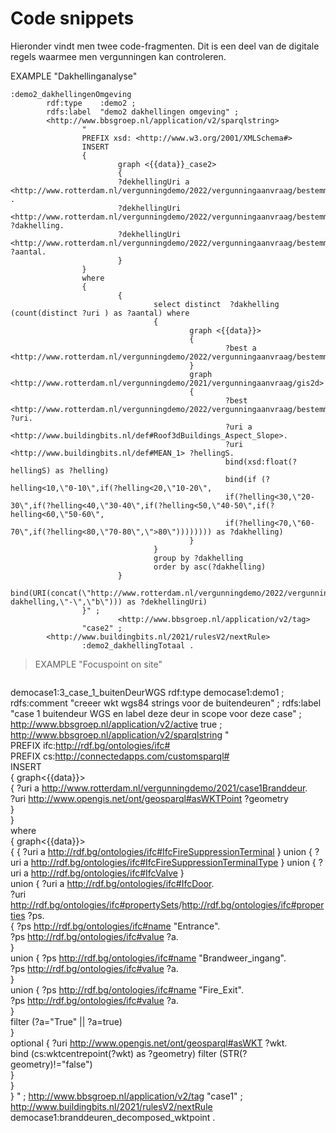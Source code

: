 # Code snippets

Hieronder vindt men twee code-fragmenten. Dit is een deel van de digitale regels waarmee men vergunningen kan controleren. 

EXAMPLE "Dakhellinganalyse"

```sparql
:demo2_dakhellingenOmgeving
        rdf:type    :demo2 ;
        rdfs:label  "demo2 dakhellingen omgeving" ;
        <http://www.bbsgroep.nl/application/v2/sparqlstring>
                "
                PREFIX xsd: <http://www.w3.org/2001/XMLSchema#>      
                INSERT                 
                {
                        graph <{{data}}_case2>   
                        {
                        ?dekhellingUri a <http://www.rotterdam.nl/vergunningdemo/2022/vergunningaanvraag/bestemmingsplan#Dakhelling> .    
                        ?dekhellingUri <http://www.rotterdam.nl/vergunningdemo/2022/vergunningaanvraag/bestemmingsplan#dakhelling> ?dakhelling.          
                        ?dekhellingUri <http://www.rotterdam.nl/vergunningdemo/2022/vergunningaanvraag/bestemmingsplan#aantal> ?aantal.    
                        }  
                }    
                where
                {                
                        {
                                select distinct  ?dakhelling  (count(distinct ?uri ) as ?aantal) where
                                {
                                        graph <{{data}}>     
                                        {
                                                ?best a <http://www.rotterdam.nl/vergunningdemo/2022/vergunningaanvraag/bestemmingsplan#Bestemmingsplan>    
                                        }    
                                        graph <http://www.rotterdam.nl/vergunningdemo/2021/vergunningaanvraag/gis2d>      
                                        {
                                                ?best  <http://www.rotterdam.nl/vergunningdemo/2022/vergunningaanvraag/bestemmingsplan#bevat> ?uri.            
                                                ?uri a <http://www.buildingbits.nl/def#Roof3dBuildings_Aspect_Slope>.   
                                                ?uri <http://www.buildingbits.nl/def#MEAN_1> ?hellingS.    
                                                bind(xsd:float(?hellingS) as ?helling)       
                                                bind(if (?helling<10,\"0-10\",if(?helling<20,\"10-20\",
                                                if(?helling<30,\"20-30\",if(?helling<40,\"30-40\",if(?helling<50,\"40-50\",if(?helling<60,\"50-60\",
                                                if(?helling<70,\"60-70\",if(?helling<80,\"70-80\",\">80\")))))))) as ?dakhelling)         
                                        }  
                                }    
                                group by ?dakhelling    
                                order by asc(?dakhelling)    
                        }         
                        bind(URI(concat(\"http://www.rotterdam.nl/vergunningdemo/2022/vergunningaanvraag/bestemmingsplan#dakhelling\",replace(?dakhelling,\"-\",\"b\"))) as ?dekhellingUri)    
                }" ;
                        <http://www.bbsgroep.nl/application/v2/tag>
                "case2" ;
        <http://www.buildingbits.nl/2021/rulesV2/nextRule>
                :demo2_dakhellingTotaal .
```

> EXAMPLE "Focuspoint on site"

>```sparql
democase1:3_case_1_buitenDeurWGS
        rdf:type      democase1:demo1 ;
        rdfs:comment  "creeer wkt wgs84 strings voor de buitendeuren" ;
        rdfs:label    "case 1 buitendeur WGS en label deze deur in scope voor deze case" ;
        <http://www.bbsgroep.nl/application/v2/active>
                true ;
        <http://www.bbsgroep.nl/application/v2/sparqlstring>
                "  
                PREFIX ifc:<http://rdf.bg/ontologies/ifc#>  
                PREFIX cs:<http://connectedapps.com/customsparql#>    
                INSERT  
                {
                        graph<{{data}}>  
                        {
                                ?uri a <http://www.rotterdam.nl/vergunningdemo/2021/case1Branddeur>.  
                                ?uri <http://www.opengis.net/ont/geosparql#asWKTPoint> ?geometry        
                        }  
                }  
                where  
                {
                        graph<{{data}}>    
                        {
                                {
                                        ?uri a <http://rdf.bg/ontologies/ifc#IfcFireSuppressionTerminal>
                                }
                                union
                                {
                                        ?uri  a <http://rdf.bg/ontologies/ifc#IfcFireSuppressionTerminalType> 
                                } 
                                union
                                {
                                        ?uri a <http://rdf.bg/ontologies/ifc#IfcValve>
                                }     
                                union
                                {
                                        ?uri a <http://rdf.bg/ontologies/ifc#IfcDoor>.    
                                        ?uri <http://rdf.bg/ontologies/ifc#propertySets>/<http://rdf.bg/ontologies/ifc#properties> ?ps.       
                                        {
                                                ?ps <http://rdf.bg/ontologies/ifc#name> \"Entrance\".      
                                                ?ps <http://rdf.bg/ontologies/ifc#value> ?a.    
                                        }      
                                        union
                                        {
                                                ?ps <http://rdf.bg/ontologies/ifc#name> \"Brandweer_ingang\".       
                                                ?ps <http://rdf.bg/ontologies/ifc#value> ?a.       
                                        }           
                                        union
                                        {
                                                ?ps <http://rdf.bg/ontologies/ifc#name> \"Fire_Exit\".       
                                                ?ps <http://rdf.bg/ontologies/ifc#value> ?a.         
                                        }       
                                        filter (?a=\"True\" || ?a=true)    
                                }      
                                optional 
                                {
                                        ?uri <http://www.opengis.net/ont/geosparql#asWKT> ?wkt.          
                                        bind (cs:wktcentrepoint(?wkt) as ?geometry)         filter (STR(?geometry)!=\"false\")     
                                }        
                        }      
                }      " ;
        <http://www.bbsgroep.nl/application/v2/tag>
                "case1" ;
        <http://www.buildingbits.nl/2021/rulesV2/nextRule>
                democase1:branddeuren_decomposed_wktpoint .

```

